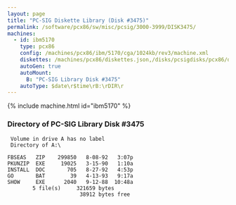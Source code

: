 ```yaml
---
layout: page
title: "PC-SIG Diskette Library (Disk #3475)"
permalink: /software/pcx86/sw/misc/pcsig/3000-3999/DISK3475/
machines:
  - id: ibm5170
    type: pcx86
    config: /machines/pcx86/ibm/5170/cga/1024kb/rev3/machine.xml
    diskettes: /machines/pcx86/diskettes.json,/disks/pcsigdisks/pcx86/diskettes.json
    autoGen: true
    autoMount:
      B: "PC-SIG Library Disk #3475"
    autoType: $date\r$time\rB:\rDIR\r
---
```


{% include machine.html id="ibm5170" %}

### Directory of PC-SIG Library Disk #3475

     Volume in drive A has no label
     Directory of A:\

    FBSEAS   ZIP    299850   8-08-92   3:07p
    PKUNZIP  EXE     19025   3-15-90   1:10a
    INSTALL  DOC       705   8-27-92   4:53p
    GO       BAT        39   4-13-93   9:17a
    SHOW     EXE      2040   9-12-88  10:48a
            5 file(s)     321659 bytes
                           38912 bytes free
